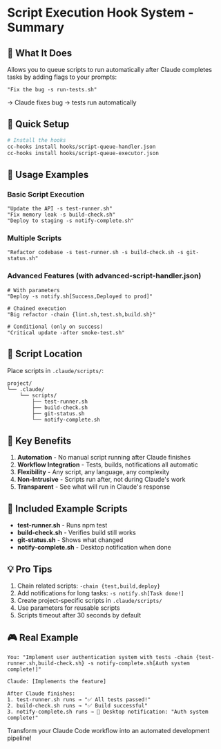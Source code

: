 # Script Execution Hook System - Summary

## 🎯 What It Does

Allows you to queue scripts to run automatically after Claude completes tasks by adding flags to your prompts:

```
"Fix the bug -s run-tests.sh"
```
→ Claude fixes bug → tests run automatically

## 🚀 Quick Setup

```bash
# Install the hooks
cc-hooks install hooks/script-queue-handler.json
cc-hooks install hooks/script-queue-executor.json
```

## 📝 Usage Examples

### Basic Script Execution
```
"Update the API -s test-runner.sh"
"Fix memory leak -s build-check.sh"
"Deploy to staging -s notify-complete.sh"
```

### Multiple Scripts
```
"Refactor codebase -s test-runner.sh -s build-check.sh -s git-status.sh"
```

### Advanced Features (with advanced-script-handler.json)
```
# With parameters
"Deploy -s notify.sh[Success,Deployed to prod]"

# Chained execution
"Big refactor -chain {lint.sh,test.sh,build.sh}"

# Conditional (only on success)
"Critical update -after smoke-test.sh"
```

## 📁 Script Location

Place scripts in `.claude/scripts/`:
```
project/
└── .claude/
    └── scripts/
        ├── test-runner.sh
        ├── build-check.sh
        ├── git-status.sh
        └── notify-complete.sh
```

## 🎯 Key Benefits

1. **Automation** - No manual script running after Claude finishes
2. **Workflow Integration** - Tests, builds, notifications all automatic
3. **Flexibility** - Any script, any language, any complexity
4. **Non-Intrusive** - Scripts run after, not during Claude's work
5. **Transparent** - See what will run in Claude's response

## 🔧 Included Example Scripts

- **test-runner.sh** - Runs npm test
- **build-check.sh** - Verifies build still works
- **git-status.sh** - Shows what changed
- **notify-complete.sh** - Desktop notification when done

## 💡 Pro Tips

1. Chain related scripts: `-chain {test,build,deploy}`
2. Add notifications for long tasks: `-s notify.sh[Task done!]`
3. Create project-specific scripts in `.claude/scripts/`
4. Use parameters for reusable scripts
5. Scripts timeout after 30 seconds by default

## 🎮 Real Example

```
You: "Implement user authentication system with tests -chain {test-runner.sh,build-check.sh} -s notify-complete.sh[Auth system complete!]"

Claude: [Implements the feature]

After Claude finishes:
1. test-runner.sh runs → "✅ All tests passed!"
2. build-check.sh runs → "✅ Build successful"
3. notify-complete.sh runs → 🔔 Desktop notification: "Auth system complete!"
```

Transform your Claude Code workflow into an automated development pipeline!